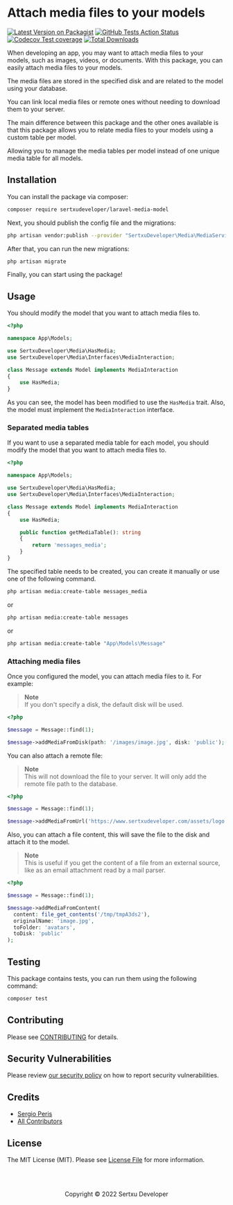 
# Attach media files to your models

[![Latest Version on Packagist](https://img.shields.io/packagist/v/sertxudeveloper/laravel-media-model.svg)](https://packagist.org/packages/sertxudeveloper/laravel-media-model)
[![GitHub Tests Action Status](https://img.shields.io/github/workflow/status/sertxudeveloper/laravel-media-model/run-tests?label=tests)](https://github.com/sertxudeveloper/laravel-media-model/actions?query=workflow%3Arun-tests+branch%3Amain)
[![Codecov Test coverage](https://img.shields.io/codecov/c/github/sertxudeveloper/laravel-media-model)](https://app.codecov.io/gh/sertxudeveloper/laravel-media-model)
[![Total Downloads](https://img.shields.io/packagist/dt/sertxudeveloper/laravel-media-model.svg)](https://packagist.org/packages/sertxudeveloper/laravel-media-model)

When developing an app, you may want to attach media files to your models, such as images, videos, or documents.
With this package, you can easily attach media files to your models.

The media files are stored in the specified disk and are related to the model using your database.<br>

You can link local media files or remote ones without needing to download them to your server.

The main difference between this package and the other ones available is that this package allows you to relate media files to your models using a custom table per model.

Allowing you to manage the media tables per model instead of one unique media table for all models. 

## Installation

You can install the package via composer:

```bash
composer require sertxudeveloper/laravel-media-model
```

Next, you should publish the config file and the migrations:

```bash
php artisan vendor:publish --provider "SertxuDeveloper\Media\MediaServiceProvider"
```

After that, you can run the new migrations:

```bash
php artisan migrate
```

Finally, you can start using the package!

## Usage

You should modify the model that you want to attach media files to.

```php
<?php

namespace App\Models;

use SertxuDeveloper\Media\HasMedia;
use SertxuDeveloper\Media\Interfaces\MediaInteraction;

class Message extends Model implements MediaInteraction
{
    use HasMedia;
}
```

As you can see, the model has been modified to use the `HasMedia` trait.
Also, the model must implement the `MediaInteraction` interface.

### Separated media tables

If you want to use a separated media table for each model, you should modify the model that you want to attach media files to.

```php
<?php

namespace App\Models;

use SertxuDeveloper\Media\HasMedia;
use SertxuDeveloper\Media\Interfaces\MediaInteraction;

class Message extends Model implements MediaInteraction
{
    use HasMedia;

    public function getMediaTable(): string
    {
        return 'messages_media';
    }
}
```

The specified table needs to be created, you can create it manually or use one of the following command.

```bash
php artisan media:create-table messages_media
```

or

```bash
php artisan media:create-table messages
```

or

```bash
php artisan media:create-table "App\Models\Message"
```

### Attaching media files

Once you configured the model, you can attach media files to it. For example:

> **Note**<br>
> If you don't specify a disk, the default disk will be used.

```php
<?php

$message = Message::find(1);

$message->addMediaFromDisk(path: '/images/image.jpg', disk: 'public');
```

You can also attach a remote file:

> **Note**<br>
> This will not download the file to your server. It will only add the remote file path to the database.

```php
<?php

$message = Message::find(1);

$message->addMediaFromUrl('https://www.sertxudeveloper.com/assets/logo.svg');
```

Also, you can attach a file content, this will save the file to the disk and attach it to the model.

> **Note**<br>
> This is useful if you get the content of a file from an external source, like as an email attachment read by a mail parser.

```php
<?php

$message = Message::find(1);

$message->addMediaFromContent(
  content: file_get_contents('/tmp/tmpA3ds2'),
  originalName: 'image.jpg',
  toFolder: 'avatars',
  toDisk: 'public'
);
```

## Testing

This package contains tests, you can run them using the following command:

```bash
composer test
```

## Contributing

Please see [CONTRIBUTING](https://github.com/sertxudeveloper/.github/blob/main/CONTRIBUTING.md) for details.

## Security Vulnerabilities

Please review [our security policy](../../security/policy) on how to report security vulnerabilities.

## Credits

- [Sergio Peris](https://github.com/sertxudev)
- [All Contributors](../../contributors)

## License

The MIT License (MIT). Please see [License File](LICENSE.md) for more information.

<br><br>
<p align="center">Copyright © 2022 Sertxu Developer</p>
